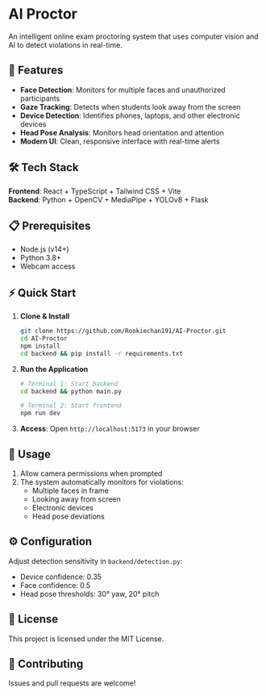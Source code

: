 # AI Proctor

An intelligent online exam proctoring system that uses computer vision and AI to detect violations in real-time.

## 🚀 Features

- **Face Detection**: Monitors for multiple faces and unauthorized participants
- **Gaze Tracking**: Detects when students look away from the screen
- **Device Detection**: Identifies phones, laptops, and other electronic devices
- **Head Pose Analysis**: Monitors head orientation and attention
- **Modern UI**: Clean, responsive interface with real-time alerts

## 🛠️ Tech Stack

**Frontend**: React + TypeScript + Tailwind CSS + Vite  
**Backend**: Python + OpenCV + MediaPipe + YOLOv8 + Flask

## 📋 Prerequisites

- Node.js (v14+)
- Python 3.8+
- Webcam access

## ⚡ Quick Start

1. **Clone & Install**
   ```bash
   git clone https://github.com/Rookiechan191/AI-Proctor.git
   cd AI-Proctor
   npm install
   cd backend && pip install -r requirements.txt
   ```

2. **Run the Application**
   ```bash
   # Terminal 1: Start backend
   cd backend && python main.py
   
   # Terminal 2: Start frontend
   npm run dev
   ```

3. **Access**: Open `http://localhost:5173` in your browser

## 🎯 Usage

1. Allow camera permissions when prompted
2. The system automatically monitors for violations:
   - Multiple faces in frame
   - Looking away from screen
   - Electronic devices
   - Head pose deviations

## ⚙️ Configuration

Adjust detection sensitivity in `backend/detection.py`:
- Device confidence: 0.35
- Face confidence: 0.5
- Head pose thresholds: 30° yaw, 20° pitch

## 📝 License

This project is licensed under the MIT License.

## 🤝 Contributing

Issues and pull requests are welcome!

